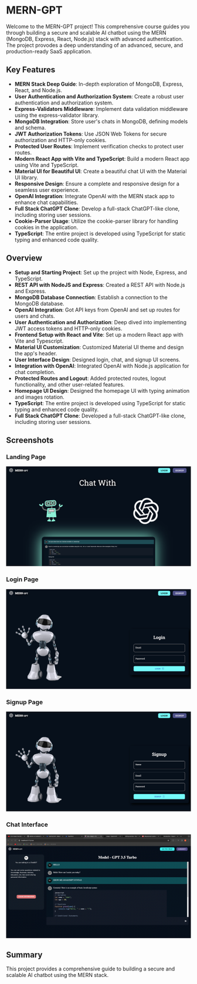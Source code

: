 # MERN-GPT

Welcome to the MERN-GPT project! This comprehensive course guides you through building a secure and scalable AI chatbot using the MERN (MongoDB, Express, React, Node.js) stack with advanced authentication. The project provodes a deep understanding of an advanced, secure, and production-ready SaaS application.

## Key Features

- **MERN Stack Deep Guide**: In-depth exploration of MongoDB, Express, React, and Node.js.
- **User Authentication and Authorization System**: Create a robust user authentication and authorization system.
- **Express-Validators Middleware**: Implement data validation middleware using the express-validator library.
- **MongoDB Integration**: Store user's chats in MongoDB, defining models and schema.
- **JWT Authorization Tokens**: Use JSON Web Tokens for secure authorization and HTTP-only cookies.
- **Protected User Routes**: Implement verification checks to protect user routes.
- **Modern React App with Vite and TypeScript**: Build a modern React app using Vite and TypeScript.
- **Material UI for Beautiful UI**: Create a beautiful chat UI with the Material UI library.
- **Responsive Design**: Ensure a complete and responsive design for a seamless user experience.
- **OpenAI Integration**: Integrate OpenAI with the MERN stack app to enhance chat capabilities.
- **Full Stack ChatGPT Clone**: Develop a full-stack ChatGPT-like clone, including storing user sessions.
- **Cookie-Parser Usage**: Utilize the cookie-parser library for handling cookies in the application.
- **TypeScript**: The entire project is developed using TypeScript for static typing and enhanced code quality.

## Overview

- **Setup and Starting Project**: Set up the project with Node, Express, and TypeScript.
- **REST API with NodeJS and Express**: Created a REST API with Node.js and Express.
- **MongoDB Database Connection**: Establish a connection to the MongoDB database.
- **OpenAI Integration**: Got API keys from OpenAI and set up routes for users and chats.
- **User Authentication and Authorization**: Deep dived into implementing JWT access tokens and HTTP-only cookies.
- **Frontend Setup with React and Vite**: Set up a modern React app with Vite and Typescript.
- **Material UI Customization**: Customized Material UI theme and design the app's header.
- **User Interface Design**: Designed login, chat, and signup UI screens.
- **Integration with OpenAI**: Integrated OpenAI with Node.js application for chat completion.
- **Protected Routes and Logout**: Added protected routes, logout functionality, and other user-related features.
- **Homepage UI Design**: Designed the homepage UI with typing animation and images rotation.
- **TypeScript**: The entire project is developed using TypeScript for static typing and enhanced code quality.
- **Full Stack ChatGPT Clone**: Developed a full-stack ChatGPT-like clone, including storing user sessions.

## Screenshots

### Landing Page
![Landing Page](firstpage.png)

### Login Page
![Login Page](login.png)

### Signup Page
![Signup Page](Signup.png)

### Chat Interface
![Chat Interface](Chatarea_login.png)

## Summary

This project provides a comprehensive guide to building a secure and scalable AI chatbot using the MERN stack. 


